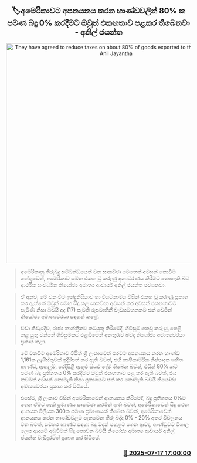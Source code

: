 <p align='center'><b><h2 align='center' title='They have agreed to reduce taxes on about 80% of goods exported to the US to 0% - Anil Jayantha'>🏷අමෙරිකාවට අපනයනය කරන භාණ්ඩවලින් 80% ක පමණ බදු 0% කරදීමට ඔවුන් එකඟතාව පළකර තිබෙනවා - අනිල් ජයන්ත</h2></b></p>
<p align='center'><img src='https://helakuru.sgp1.cdn.digitaloceanspaces.com/esana/images/lib/anil-jayantha-big-focus.jpg' width='600' alt='They have agreed to reduce taxes on about 80% of goods exported to the US to 0% - Anil Jayantha'></p>

> අමෙරිකානු තීරුබදු සම්බන්ධයෙන් වන සාකච්ඡා මෙතෙක් අවසන් නොවීම හේතුවෙන්, අමෙරිකාව සමඟ එකඟ වූ කරුණු අනාවරණය කිරීමට නොහැකි බව ආර්ථික සංවර්ධන නියෝජ්‍ය අමාත්‍ය ආචාර්ය අනිල් ජයන්ත පවසනවා.

> ඒ අනුව, මේ වන විට ඉන්දුනීසියාව හා වියට්නාමය විසින් එකඟ වූ කරුණු ප්‍රකාශ කර ඇත්තේ ඔවුන් සමඟ සිදු කළ සාකච්ඡා අවසන් කර අවසන් එකඟතාවට පැමිණි නිසා බවයි අද (17) පැවති රූපවාහිනී වැඩසටහනකට එක් වෙමින් නියෝජ්‍ය අමාත්‍යවරයා සඳහන් කළේ.

> වඩා නිවැරදිව, රාජ්‍ය තාන්ත්‍රිකව කටයුතු කිරීමේදී, ගිවිසුම් ගතවූ කරුණු හෙළි කළ යුතු වන්නේ ගිවිසුමකට එළඹීමෙන් අනතුරුව බවද නියෝජ්‍ය අමාත්‍යවරයා ප්‍රකාශ කළා.

> මේ වනවිට අමෙරිකාව විසින් ශ්‍රී ලංකාවෙන් එරටට අපනයනය කරන භාණ්ඩ 1,161ක ලැයිස්තුවක් ඉදිරිපත් කර ඇති බවත්, එහි කෘෂිකාර්මික නිෂ්පාදන සහිත භාණ්ඩ, ඇඟලුම්, රෙදිපිළි ඇතුළු සියළු දේම තිබෙන බවත්, එයින් 80% කට පමණ බදු ප්‍රතිශතය 0% කරදීමට ඔවුන් එකඟතාව පළ කර ඇති බවත්, එය තවමත් අවසන් නොමැති නිසා ප්‍රකාශයට පත් කර නොමැති බවයි නියෝජ්‍ය අමාත්‍යවරයා ප්‍රකාශ කර සිටියේ.

> එසේම, ශ්‍රී ලංකාව විසින් අමෙරිකාවෙන් ආනයනය කිරීමේදී, බදු ප්‍රතිශතය 0%ට ගෙන ඒමට හැකි ප්‍රමාණය සාකච්ඡා කරමින් ඇති බවත්, අමෙරිකාවෙන් සිදු කරන ආනයන මිලියන 300ක පමණ ප්‍රමාණයක් තිබෙන බවත්, අමෙරිකාවෙන් ආනයනය කරන භාණ්ඩවලට පැනවෙන තීරු බද්ද 0% - 20% අතර විචලනය වන බවත්, සමහර භාණ්ඩ සඳහා බදු මඳක් පහළට ගෙන ආවද, ආණ්ඩුවට විශාල ලෙස ආදායම් අඩුවීමක් සිදු නොවන බවයි නියෝජ්‍ය අමාත්‍ය ආචාර්ය අනිල් ජයන්ත වැඩිදුරටත් ප්‍රකාශ කර සිටියේ.



<h3 align='right'><a href='https://www.helakuru.lk/esana/p/111942/'>📅 2025-07-17 17:00:00</a></h3>
